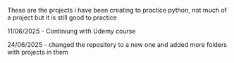 These are the projects i have been creating to practice python, not much of a project but it is still good to practice 



11/06/2025 - Continiung with Udemy course

24/06/2025 - changed the repository to a new one and added more folders with projects in them